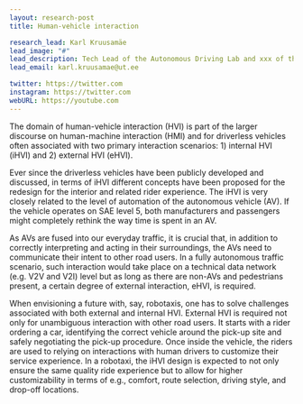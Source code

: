 ```yaml
---
layout: research-post
title: Human-vehicle interaction

research_lead: Karl Kruusamäe
lead_image: "#"
lead_description: Tech Lead of the Autonomous Driving Lab and xxx of the Autonomous Software research group
lead_email: karl.kruusamae@ut.ee

twitter: https://twitter.com
instagram: https://twitter.com
webURL: https://youtube.com
---
```


The domain of human-vehicle interaction (HVI) is part of the larger discourse on human-machine interaction (HMI) and for driverless vehicles often associated with two primary interaction scenarios: 1) internal HVI (iHVI) and 2) external HVI (eHVI).

Ever since the driverless vehicles have been publicly developed and discussed, in terms of iHVI different concepts have been proposed for the redesign for the interior and related rider experience. The iHVI is very closely related to the level of automation of the autonomous vehicle (AV). If the vehicle operates on SAE level 5, both manufacturers and passengers might completely rethink the way time is spent in an AV.

As AVs are fused into our everyday traffic, it is crucial that, in addition to correctly interpreting and acting in their surroundings, the AVs need to communicate their intent to other road users. In a fully autonomous traffic scenario, such interaction would take place on a technical data network (e.g. V2V and V2I) level but as long as there are non-AVs and pedestrians present, a certain degree of external interaction, eHVI, is required.

When envisioning a future with, say, robotaxis, one has to solve challenges associated with both external and internal HVI. External HVI is required not only for unambiguous interaction with other road users. It starts with a rider ordering a car, identifying the correct vehicle around the pick-up site and safely negotiating the pick-up procedure. Once inside the vehicle, the riders are used to relying on interactions with human drivers to customize their service experience. In a robotaxi, the iHVI design is expected to not only ensure the same quality ride experience but to allow for higher customizability in terms of e.g., comfort, route selection, driving style, and drop-off locations.
